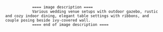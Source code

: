 
                ==== image description ====
                Various wedding venue setups with outdoor gazebo, rustic and cozy indoor dining, elegant table settings with ribbons, and couple posing beside ivy-covered wall.
                ==== end of image description ====
                